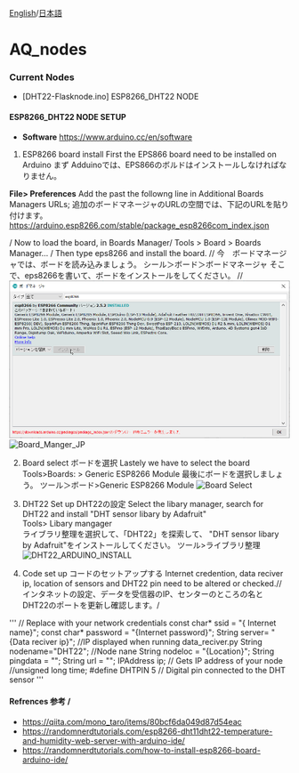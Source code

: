 

 [English](/README-jp.md)/[日本語](/README-jp.md)
# AQ_nodes

### Current Nodes
- [DHT22-Flasknode.ino] ESP8266_DHT22 NODE


#### ESP8266_DHT22 NODE SETUP
- **Software**
https://www.arduino.cc/en/software

1. ESP8266 board install
First the EPS866 board need to be installed on Arduino
まず Adduinoでは、EPS866のボルドはインストールしなければなりません。

**File> Preferences**
Add the past the followng line in Additional Boards Managers URLs;
追加のボードマネージャのURLの空間では、下記のURLを貼り付けます。
https://arduino.esp8266.com/stable/package_esp8266com_index.json

/
Now to load the board, in Boards Manager/
Tools > Board > Boards Manager…
/
Then type eps8266 and install the board.
//
今　ボードマネージャでは、ボードを読み込みましょう。
シール＞ボード＞ボードマネージャ
そこで、eps8266を書いて、ボードをインストールをしてください。
//
![Board_Manger_eps_JP](https://github.com/JarvisSan22/SensorNetwork2020_DashServer_SDS011_DHT22/blob/main/AQ_nodes/Board_Manger_eps_JP.png)
![Board_Manger_JP](https://github.com/JarvisSan22/SensorNetwork2020_DashServer_SDS011_DHT22/blob/main/AQ_nodes/Board_Manger_JP.png)

2. Board select ボードを選択
Lastely we have to select the board
Tools>Boards: >  Generic ESP8266 Module 
最後にボードを選択しましょう。
ツール＞ボード>Generic ESP8266 Module 
![Board Select](https://github.com/JarvisSan22/SensorNetwork2020_DashServer_SDS011_DHT22/blob/main/AQ_nodes/Board_select.png)

3. DHT22 Set up  DHT22の設定
Select the libary manager, search for DHT22 and install "DHT sensor libary by Adafruit"\
Tools> Libary mangager\
ライブラリ整理を選択して、「DHT22」を探索して、 "DHT sensor libary by Adafruit"をインストールしてください。
ツール>ライブラリ整理
![DHT22_ARDUINO_INSTALL](https://github.com/JarvisSan22/SensorNetwork2020_DashServer_SDS011_DHT22/blob/main/AQ_nodes/DHT22_ARDUINO_INSTALL.jpgs)


4. Code set up コードのセットアップする
Internet credention, data reciver ip, location of sensors and DHT22 pin need to be altered or checked.//
インタネットの設定、データを受信器のIP、センターのところの名と DHT22のポートを更新し確認します。/

'''
// Replace with your network credentials
const char* ssid = "{ Internet name}";
const char* password = "{Internet password}";
String server= "{Data reciver ip}"; //IP displayed when running data_reciver.py
String nodename="DHT22"; //Node nane 
String nodeloc = "{Location}"; 
String pingdata = "";
String url = "";
IPAddress ip;                    // Gets IP address of your node
//unsigned long time;
#define DHTPIN 5     // Digital pin connected to the DHT sensor
'''




#### Refrences 参考 /

* https://qiita.com/mono_taro/items/80bcf6da049d87d54eac
* https://randomnerdtutorials.com/esp8266-dht11dht22-temperature-and-humidity-web-server-with-arduino-ide/
* https://randomnerdtutorials.com/how-to-install-esp8266-board-arduino-ide/

